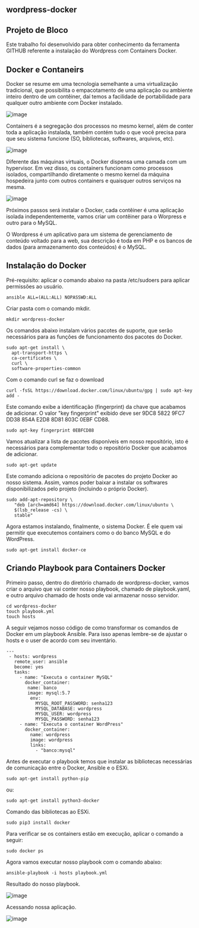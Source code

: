 ## wordpress-docker

## Projeto de Bloco

Este trabalho foi desenvolvido para obter conhecimento da ferramenta GITHUB referente a instalação do Wordpress com Containers Docker.

## Docker e Contaneirs

Docker se resume em uma tecnologia semelhante a uma virtualização tradicional, que possibilita o empacotamento de uma aplicação ou ambiente inteiro dentro de um contêiner, daí temos a facilidade de portabilidade para qualquer outro ambiente com Docker instalado.

![image](https://user-images.githubusercontent.com/90536330/141665815-d9579080-b469-41c6-9fdd-f94e74f8d2f5.png)

Containers é a segregação dos processos no mesmo kernel, além de conter toda a aplicação instalada, também contém tudo o que você precisa para que seu sistema funcione (SO, bibliotecas, softwares, arquivos, etc).

![image](https://user-images.githubusercontent.com/90536330/141666436-2b73db67-c23a-4d7d-a4d0-7eec7fda524a.png)

Diferente das máquinas virtuais, o Docker dispensa uma camada com um hypervisor. Em vez disso, os containers funcionam como processos isolados, compartilhando diretamente o mesmo kernel da máquina hospedeira junto com outros containers e quaisquer outros serviços na mesma.

![image](https://user-images.githubusercontent.com/90536330/141666704-40fc3a99-9c19-4f00-ad7f-4bd19f1897ce.png)

Próximos passos será instalar o Docker, cada contêiner é uma aplicação isolada independentemente, vamos criar um contêiner para o Worpress e outro para o MySQL.

O Wordpress é um aplicativo para um sistema de gerenciamento de conteúdo voltado para a web, sua descrição é toda em PHP e os bancos de dados (para armazenamento dos conteúdos) é o MySQL.

## Instalação do Docker

Pré-requisito: aplicar o comando abaixo na pasta /etc/sudoers para aplicar permissões ao usuário.

```
ansible ALL=(ALL:ALL) NOPASSWD:ALL
```

Criar pasta com o comando mkdir.

```
mkdir wordpress-docker
```

Os comandos abaixo instalam vários pacotes de suporte, que serão necessários para as funções de funcionamento dos pacotes do Docker.

```
sudo apt-get install \
  apt-transport-https \
  ca-certificates \
  curl \
  software-properties-common
```
Com o comando curl se faz o download 

```
curl -fsSL https://download.docker.com/linux/ubuntu/gpg | sudo apt-key add -
```

Este comando exibe a identificação (fingerprint) da chave que acabamos de adicionar. O valor "key fingerprint" exibido deve ser 9DC8 5822 9FC7 DD38 854A E2D8 8D81 803C 0EBF CD88.

```
sudo apt-key fingerprint 0EBFCD88
```

Vamos atualizar a lista de pacotes disponíveis em nosso repositório, isto é necessários para complementar todo o repositório Docker que acabamos de adicionar.

```
sudo apt-get update
```

Este comando adiciona o repositório de pacotes do projeto Docker ao nosso sistema. Assim, vamos poder baixar a instalar os softwares disponibilizados pelo projeto (incluindo o próprio Docker).

```
sudo add-apt-repository \
   "deb [arch=amd64] https://download.docker.com/linux/ubuntu \
   $(lsb_release -cs) \
   stable"
```

Agora estamos instalando, finalmente, o sistema Docker. É ele quem vai permitir que executemos containers como o do banco MySQL e do WordPress.

```
sudo apt-get install docker-ce
```

## Criando Playbook para Containers Docker

Primeiro passo, dentro do diretório chamado de wordpress-docker, vamos criar o arquivo que vai conter nosso playbook, chamado de playbook.yaml, e outro arquivo chamado de hosts onde vai armazenar nosso servidor.

```
cd wordpress-docker
touch playbook.yml
touch hosts
```

A seguir vejamos nosso código de como transformar os comandos de Docker em um playbook Ansible. Para isso apenas lembre-se de ajustar o hosts e o user de acordo com seu inventário.

```
---
 - hosts: wordpress
   remote_user: ansible
   become: yes
   tasks:
     - name: "Executa o container MySQL"
       docker_container:
        name: banco
        image: mysql:5.7
         env:
           MYSQL_ROOT_PASSWORD: senha123
           MYSQL_DATABASE: wordpress
           MYSQL_USER: wordpress
           MYSQL_PASSWORD: senha123
     - name: "Executa o container WordPress"
       docker_container:
         name: wordpress
         image: wordpress
         links:
           - "banco:mysql"
```

Antes de executar o playbook temos que instalar as bibliotecas necessárias de comunicação entre o Docker, Ansible e o ESXi.

```
sudo apt-get install python-pip
```

ou:

```
sudo apt-get install python3-docker
```

Comando das bibliotecas ao ESXi.

```
sudo pip3 install docker
```

Para verificar se os containers estão em execução, aplicar o comando a seguir:

```
sudo docker ps
```

Agora vamos executar nosso playbook com o comando abaixo:

```
ansible-playbook -i hosts playbook.yml
```

Resultado do nosso playbook.

![image](https://user-images.githubusercontent.com/90536330/141667892-31f72175-ff5b-4d04-8835-8aa2faab2dba.png)

Acessando nossa aplicação.

![image](https://user-images.githubusercontent.com/90536330/141667922-463b435d-00ef-4527-924b-7550c41a5572.png)


